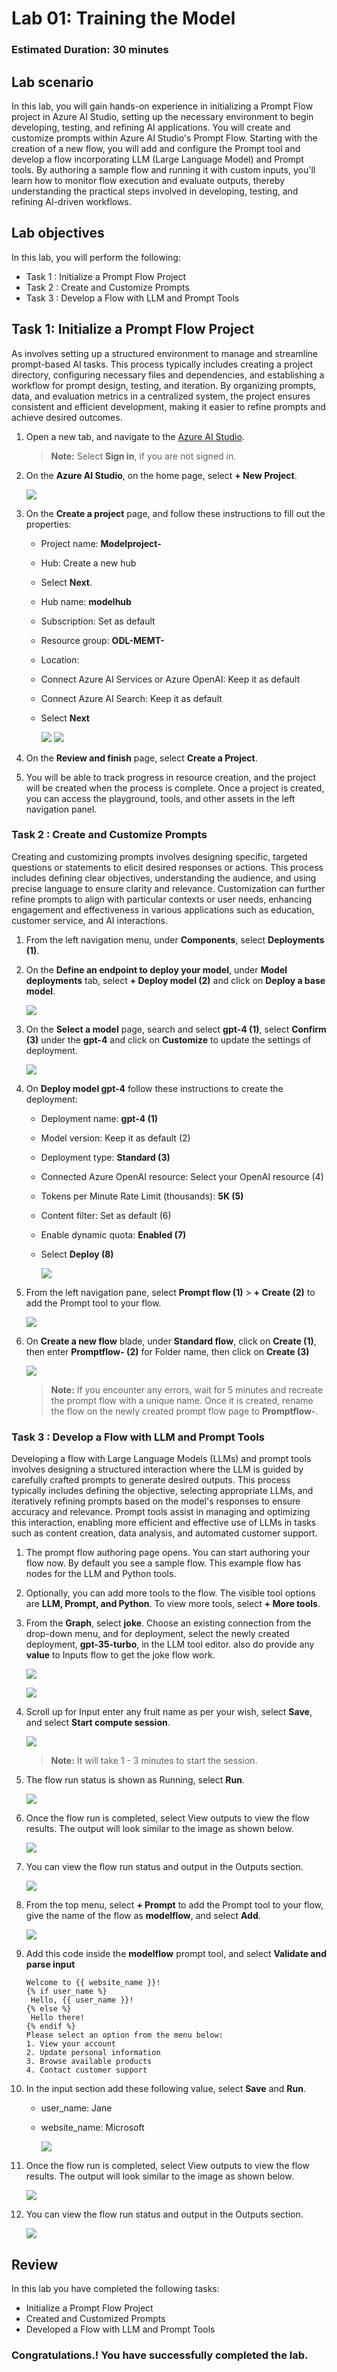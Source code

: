 # Lab 01: Training the Model
### Estimated Duration: 30 minutes

## Lab scenario

In this lab, you will gain hands-on experience in initializing a Prompt Flow project in Azure AI Studio, setting up the necessary environment to begin developing, testing, and refining AI applications. You will create and customize prompts within Azure AI Studio's Prompt Flow. Starting with the creation of a new flow, you will add and configure the Prompt tool and develop a flow incorporating LLM (Large Language Model) and Prompt tools. By authoring a sample flow and running it with custom inputs, you'll learn how to monitor flow execution and evaluate outputs, thereby understanding the practical steps involved in developing, testing, and refining AI-driven workflows.
## Lab objectives
In this lab, you will perform the following:

- Task 1 : Initialize a Prompt Flow Project
- Task 2 : Create and Customize Prompts
- Task 3 : Develop a Flow with LLM and Prompt Tools


## Task 1: Initialize a Prompt Flow Project

As involves setting up a structured environment to manage and streamline prompt-based AI tasks. This process typically includes creating a project directory, configuring necessary files and dependencies, and establishing a workflow for prompt design, testing, and iteration. By organizing prompts, data, and evaluation metrics in a centralized system, the project ensures consistent and efficient development, making it easier to refine prompts and achieve desired outcomes.

1. Open a new tab, and navigate to the [Azure AI Studio](https://ai.azure.com/?reloadCount=1).

   >**Note:** Select **Sign in**, if you are not signed in.

1. On the **Azure AI Studio**, on the home page, select **+ New Project**.

   ![](./media/newproject.png)

1. On the **Create a project** page, and follow these instructions to fill out the properties:

   - Project name: **Modelproject-<inject key="DeploymentID" enableCopy="false"/>**
   - Hub: Create a new hub
   - Select **Next**.
   - Hub name: **modelhub<inject key="DeploymentID" enableCopy="false"/>**
   - Subscription: Set as default
   - Resource group: **ODL-MEMT-<inject key="DeploymentID" enableCopy="false"/>**
   - Location: **<inject key="Region" enableCopy="false"/>**
   - Connect Azure AI Services or Azure OpenAI: Keep it as default
   - Connect Azure AI Search: Keep it as default
   - Select **Next**

      ![](./media/image-86.png)
      ![](./media/image-85.png)
     
1. On the **Review and finish** page, select **Create a Project**.

1. You will be able to track progress in resource creation, and the project will be created when the process is complete. Once a project is created, you can access the playground, tools, and other assets in the left navigation panel.


### Task 2 : Create and Customize Prompts

Creating and customizing prompts involves designing specific, targeted questions or statements to elicit desired responses or actions. This process includes defining clear objectives, understanding the audience, and using precise language to ensure clarity and relevance. Customization can further refine prompts to align with particular contexts or user needs, enhancing engagement and effectiveness in various applications such as education, customer service, and AI interactions.

1. From the left navigation menu, under **Components**, select **Deployments (1)**.

1. On the **Define an endpoint to deploy your model**, under **Model deployments** tab, select **+ Deploy model (2)** and click on **Deploy a base model**.

   ![](./media/deploybasemodel.png)

1. On the **Select a model** page, search and select **gpt-4 (1)**, select **Confirm (3)** under the **gpt-4** and click on **Customize** to update the settings of deployment.

   ![](./media/selectmodel.png)

1. On **Deploy model gpt-4** follow these instructions to create the deployment:

   - Deployment name: **gpt-4 (1)**
   - Model version: Keep it as default (2)
   - Deployment type: **Standard (3)**
   - Connected Azure OpenAI resource: Select your OpenAI resource (4)
   - Tokens per Minute Rate Limit (thousands): **5K (5)**
   - Content filter: Set as default (6)
   - Enable dynamic quota: **Enabled (7)**
   - Select **Deploy (8)**

     ![](./media/deploymodel.png)
     
1. From the left navigation pane, select **Prompt flow (1)** > **+ Create (2)** to add the Prompt tool to your flow.

   ![](./media/image-04.png)

1. On **Create a new flow** blade, under **Standard flow**, click on **Create (1)**, then enter **Promptflow-<inject key="DeploymentID" enableCopy="false"/> (2)** for Folder name, then click on **Create (3)** 

   ![](./media/image-055.png)

   >**Note:** If you encounter any errors, wait for 5 minutes and recreate the prompt flow with a unique name. Once it is created, rename the flow on the newly created prompt flow page to **Promptflow-<inject key="DeploymentID" enableCopy="false"/>**.


### Task 3 : Develop a Flow with LLM and Prompt Tools

Developing a flow with Large Language Models (LLMs) and prompt tools involves designing a structured interaction where the LLM is guided by carefully crafted prompts to generate desired outputs. This process typically includes defining the objective, selecting appropriate LLMs, and iteratively refining prompts based on the model's responses to ensure accuracy and relevance. Prompt tools assist in managing and optimizing this interaction, enabling more efficient and effective use of LLMs in tasks such as content creation, data analysis, and automated customer support.

1. The prompt flow authoring page opens. You can start authoring your flow now. By default you see a sample flow. This example flow has nodes for the LLM and Python tools.

1. Optionally, you can add more tools to the flow. The visible tool options are **LLM, Prompt, and Python**. To view more tools, select **+ More tools**.

1. From the **Graph**, select **joke**. Choose an existing connection from the drop-down menu, and for deployment, select the newly created deployment, **gpt-35-turbo**, in the LLM tool editor. also do provide any **value** to Inputs flow to get the joke flow work. 

     ![](./media/joke.png)

     ![](./media/Ai-input-value.png)

1. Scroll up for Input enter any fruit name as per your wish, select **Save**, and select **Start compute session**.

    ![](./media/image-87.png)

   >**Note:** It will take 1 - 3 minutes to start the session.
    
1. The flow run status is shown as Running, select **Run**.

     ![](./media/computesession.png)

1. Once the flow run is completed, select View outputs to view the flow results. The output will look similar to the image as shown below.

     ![](./media/image-30.png)

1. You can view the flow run status and output in the Outputs section.

    ![](./media/image-31.png)

1. From the top menu, select **+ Prompt** to add the Prompt tool to your flow, give the name of the flow as **modelflow**, and select **Add**.

    ![](./media/image-300.png)

1. Add this code inside the **modelflow** prompt tool, and select **Validate and parse input**

   ```jinja
   Welcome to {{ website_name }}!
   {% if user_name %}
    Hello, {{ user_name }}!
   {% else %}
    Hello there!
   {% endif %}
   Please select an option from the menu below:
   1. View your account
   2. Update personal information
   3. Browse available products
   4. Contact customer support
   ```
1. In the input section add these following value, select **Save** and **Run**.

   - user_name: Jane
   - website_name: Microsoft

     ![](./media/modelflow.png)

1. Once the flow run is completed, select View outputs to view the flow results. The output will look similar to the image as shown below.

     ![](./media/output.png)

1. You can view the flow run status and output in the Outputs section.

    ![](./media/output1.png)
   
## Review
In this lab you have completed the following tasks:

- Initialize a Prompt Flow Project
- Created and Customized Prompts
- Developed a Flow with LLM and Prompt Tools

### Congratulations.! You have successfully completed the lab.
